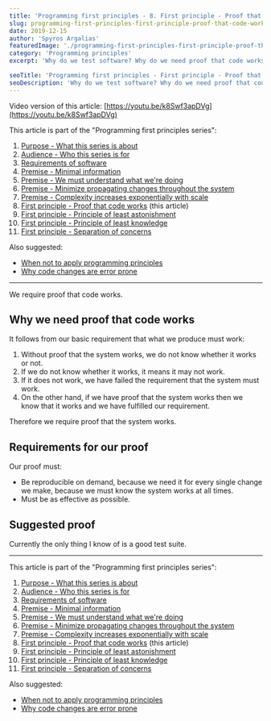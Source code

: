 ```yaml
---
title: 'Programming first principles - 8. First principle - Proof that code works'
slug: programming-first-principles-first-principle-proof-that-code-works
date: 2019-12-15
author: 'Spyros Argalias'
featuredImage: './programming-first-principles-first-principle-proof-that-code-works.png'
category: 'Programming principles'
excerpt: 'Why do we test software? Why do we need proof that code works? It follows from our basic requirements of software.'

seoTitle: 'Programming first principles - First principle - Proof that code works'
seoDescription: 'Why do we test software? Why do we need proof that code works? It follows from our basic requirements of software.'
---
```


Video version of this article: [https://youtu.be/k8Swf3apDVg](https://youtu.be/k8Swf3apDVg)

This article is part of the "Programming first principles series":

1. [Purpose - What this series is about](/blog/programming-first-principles-purpose-what-this-series-is-about/)
2. [Audience - Who this series is for](/blog/programming-first-principles-audience-who-this-series-is-for/)
3. [Requirements of software](/blog/programming-first-principles-requirements-of-software/)
4. [Premise - Minimal information](/blog/programming-first-principles-premise-minimal-information/)
5. [Premise - We must understand what we're doing](/blog/programming-first-principles-premise-we-must-understand-what-were-doing/)
6. [Premise - Minimize propagating changes throughout the system](/blog/programming-first-principles-premise-minimize-propagating-changes/)
7. [Premise - Complexity increases exponentially with scale](/blog/programming-first-principles-premise-complexity-increases-exponentially-with-scale/)
8. [First principle - Proof that code works](/blog/programming-first-principles-first-principle-proof-that-code-works/) (this article)
9. [First principle - Principle of least astonishment](/blog/programming-first-principles-first-principle-principle-of-least-astonishment/)
10. [First principle - Principle of least knowledge](/blog/programming-first-principles-first-principle-principle-of-least-knowledge/)
11. [First principle - Separation of concerns](/blog/programming-first-principles-first-principle-separation-of-concerns/)

Also suggested:

- [When not to apply programming principles](/blog/when-not-to-apply-programming-principles/)
- [Why code changes are error prone](/blog/why-code-changes-are-error-prone/)

---

We require proof that code works.

## Why we need proof that code works

It follows from our basic requirement that what we produce must work:

1. Without proof that the system works, we do not know whether it works or not.
2. If we do not know whether it works, it means it may not work.
3. If it does not work, we have failed the requirement that the system must work.
4. On the other hand, if we have proof that the system works then we know that it works and we have fulfilled our requirement.

Therefore we require proof that the system works.

## Requirements for our proof

Our proof must:

- Be reproducible on demand, because we need it for every single change we make, because we must know the system works at all times.
- Must be as effective as possible.

## Suggested proof

Currently the only thing I know of is a good test suite.

---

This article is part of the "Programming first principles series":

1. [Purpose - What this series is about](/blog/programming-first-principles-purpose-what-this-series-is-about/)
2. [Audience - Who this series is for](/blog/programming-first-principles-audience-who-this-series-is-for/)
3. [Requirements of software](/blog/programming-first-principles-requirements-of-software/)
4. [Premise - Minimal information](/blog/programming-first-principles-premise-minimal-information/)
5. [Premise - We must understand what we're doing](/blog/programming-first-principles-premise-we-must-understand-what-were-doing/)
6. [Premise - Minimize propagating changes throughout the system](/blog/programming-first-principles-premise-minimize-propagating-changes/)
7. [Premise - Complexity increases exponentially with scale](/blog/programming-first-principles-premise-complexity-increases-exponentially-with-scale/)
8. [First principle - Proof that code works](/blog/programming-first-principles-first-principle-proof-that-code-works/) (this article)
9. [First principle - Principle of least astonishment](/blog/programming-first-principles-first-principle-principle-of-least-astonishment/)
10. [First principle - Principle of least knowledge](/blog/programming-first-principles-first-principle-principle-of-least-knowledge/)
11. [First principle - Separation of concerns](/blog/programming-first-principles-first-principle-separation-of-concerns/)

Also suggested:

- [When not to apply programming principles](/blog/when-not-to-apply-programming-principles/)
- [Why code changes are error prone](/blog/why-code-changes-are-error-prone/)
